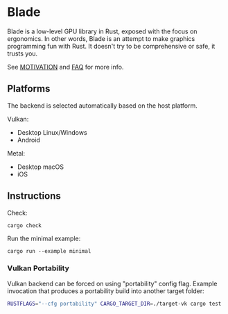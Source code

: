 # Blade

Blade is a low-level GPU library in Rust, exposed with the focus on ergonomics.
In other words, Blade is an attempt to make graphics programming fun with Rust.
It doesn't try to be comprehensive or safe, it trusts you.

See [MOTIVATION](MOTIVATION.md) and [FAQ](FAQ.md) for more info.

## Platforms

The backend is selected automatically based on the host platform.

Vulkan:
- Desktop Linux/Windows
- Android

Metal:
- Desktop macOS
- iOS

## Instructions

Check:
```
cargo check
```
Run the minimal example:
```
cargo run --example minimal
```

### Vulkan Portability

Vulkan backend can be forced on using "portability" config flag. Example invocation that produces a portability build into another target folder:
```bash
RUSTFLAGS="--cfg portability" CARGO_TARGET_DIR=./target-vk cargo test
```
